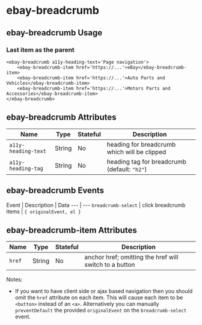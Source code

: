 # ebay-breadcrumb

## ebay-breadcrumb Usage
### Last item as the parent
```marko
<ebay-breadcrumb a11y-heading-text='Page navigation'>
    <ebay-breadcrumb-item href='https://...'>eBay</ebay-breadcrumb-item>
    <ebay-breadcrumb-item href='https://...'>Auto Parts and Vehicles</ebay-breadcrumb-item>
    <ebay-breadcrumb-item href='https://...'>Motors Parts and Accessories</ebay-breadcrumb-item>
</ebay-breadcrumb>
```
## ebay-breadcrumb Attributes

Name | Type | Stateful | Description
--- | --- | --- | ---
`a11y-heading-text` | String | No | heading for breadcrumb which will be clipped
`a11y-heading-tag` | String | No | heading tag for breadcrumb (default: `"h2"`)

## ebay-breadcrumb Events

Event | Description | Data
--- | ---
`breadcrumb-select` | click breadcrumb items | `{ originalEvent, el }`

## ebay-breadcrumb-item Attributes

Name | Type | Stateful | Description
--- | --- | --- | ---
`href` | String | No | anchor href; omitting the href will switch to a button

Notes:

* If you want to have client side or ajax based navigation then you should omit the `href` attribute on each item. This will cause each item to be `<button>` instead of an `<a>`. Alternatively you can manually `preventDefault` the provided `originalEvent` on the `breadcrumb-select` event.
